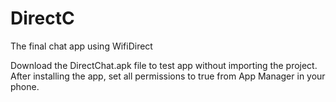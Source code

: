 # DirectC
The final chat app using WifiDirect

Download the DirectChat.apk file to test app without importing the project.
After installing the app, set all permissions to true from App Manager in your phone.

